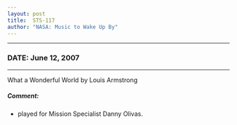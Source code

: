 ```yaml
---
layout: post
title:  STS-117
author: "NASA: Music to Wake Up By"
---
```


----
### DATE: June 12, 2007
----
What a Wonderful World by Louis Armstrong

##### Comment:
* played for Mission Specialist Danny Olivas.
